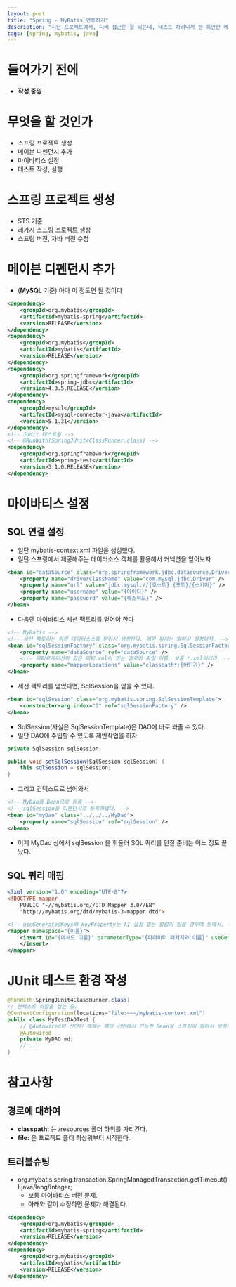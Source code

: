 ```yaml
---
layout: post
title: "Spring - MyBatis 연동하기"
description: "지난 프로젝트에서, 디비 접근은 잘 되는데, 테스트 하려니까 웬 희안한 에러들이 떠서 정석대로 재시도."
tags: [spring, mybatis, java]
---
```


# 들어가기 전에
* __작성 중임__

# 무엇을 할 것인가
* 스프링 프로젝트 생성
* 메이븐 디펜던시 추가
* 마이바티스 설정
* 테스트 작성, 실행

# 스프링 프로젝트 생성
* STS 기준
* 레가시 스프링 프로젝트 생성
* 스프링 버전, 자바 버전 수정

# 메이븐 디펜던시 추가
* (__MySQL__ 기준) 아마 이 정도면 될 것이다

```xml
<dependency>
    <groupId>org.mybatis</groupId>
    <artifactId>mybatis-spring</artifactId>
    <version>RELEASE</version>
</dependency>
<dependency>
    <groupId>org.mybatis</groupId>
    <artifactId>mybatis</artifactId>
    <version>RELEASE</version>
</dependency>
<dependency>
    <groupId>org.springframework</groupId>
    <artifactId>spring-jdbc</artifactId>
    <version>4.3.5.RELEASE</version>
</dependency>
<dependency>
    <groupId>mysql</groupId>
    <artifactId>mysql-connector-java</artifactId>
    <version>5.1.31</version>
</dependency>
<!-- JUnit 테스트용 -->
<!-- @RunWith(SpringJUnit4ClassRunner.class) -->
<dependency>
    <groupId>org.springframework</groupId>
    <artifactId>spring-test</artifactId>
    <version>3.1.0.RELEASE</version>
</dependency>
```

# 마이바티스 설정

## SQL 연결 설정
* 일단 mybatis-context.xml 파일을 생성했다.
* 일단 스프링에서 제공해주는 데이터소스 객체를 활용해서 커넥션을 얻어보자

```xml
<bean id="dataSource" class="org.springframework.jdbc.datasource.DriverManagerDataSource">
    <property name="driverClassName" value="com.mysql.jdbc.Driver" />
    <property name="url" value="jdbc:mysql://{호스트}:{포트}/{스키마}" />
    <property name="username" value="{아이디}" />
    <property name="password" value="{패스워드}" />
</bean>
```

* 다음엔 마이바티스 세션 팩토리를 얻어야 한다

```xml
<!-- MyBatis -->
<!-- 세션 팩토리는 위의 데이터소스를 받아서 생성한다. 매퍼 위치는 알아서 설정하자. -->
<bean id="sqlSessionFactory" class="org.mybatis.spring.SqlSessionFactoryBean">
    <property name="dataSource" ref="dataSource" />
    <!-- 매퍼로케이션의 값은 매퍼.xml이 있는 경로와 파일 이름. 보통 *.xml이더라. -->
    <property name="mapperLocations" value="classpath*:{어딘가}" />
</bean>
```

* 세션 팩토리를 얻었다면, SqlSession을 얻을 수 있다.

```xml
<bean id="sqlSession" class="org.mybatis.spring.SqlSessionTemplate">
    <constructor-arg index="0" ref="sqlSessionFactory" />
</bean>
```

* SqlSession(사실은 SqlSessionTemplate)은 DAO에 바로 쏴줄 수 있다.
* 일단 DAO에 주입할 수 있도록 제반작업을 하자

```java
private SqlSession sqlSession;

public void setSqlSession(SqlSession sqlSession) {
    this.sqlSession = sqlSession;
}
```

* 그리고 컨텍스트로 넘어와서

```xml
<!-- MyDao를 Bean으로 등록 -->
<!-- sqlSession을 디펜던시로 등록하였다. -->
<bean id="myDao" class="../../../MyDao">
    <property name="sqlSession" ref="sqlSession" />
</bean>
```

* 이제 MyDao 상에서 sqlSession 을 휘둘러 SQL 쿼리를 던질 준비는 어느 정도 끝났다.

## SQL 쿼리 매핑

```xml
<?xml version="1.0" encoding="UTF-8"?>
<!DOCTYPE mapper
    PUBLIC "-//mybatis.org//DTD Mapper 3.0//EN"
    "http://mybatis.org/dtd/mybatis-3-mapper.dtd">

<!-- useGeneratedKeys와 keyProperty는 AI 설정 있는 컬럼이 있을 경우에 한해서. -->
<mapper namespace="{이름}">
	<insert id="{메서드 이름}" parameterType="{파라미터 패키지와 이름}" useGeneratedKeys="true" keyProperty="id">
	</insert>
</mapper>
```

# JUnit 테스트 환경 작성

```java
@RunWith(SpringJUnit4ClassRunner.class)
// 컨텍스트 파일을 잡는 중.
@ContextConfiguration(locations="file:~~~/mybatis-context.xml")
public class MyTestDAOTest {
    // @Autowired이 선언된 객체는 해당 선언에서 가능한 Bean을 스프링이 알아서 생성해준다.
    @Autowired
	private MyDAO md;
    // ...
}
```

# 참고사항

## 경로에 대하여
* __classpath:__ 는 /resources 폴더 하위를 가리킨다.
* __file:__ 은 프로젝트 폴더 최상위부터 시작한다.

## 트러블슈팅
* org.mybatis.spring.transaction.SpringManagedTransaction.getTimeout()Ljava/lang/Integer;
    * 보통 마이바티스 버전 문제.
    * 아래와 같이 수정하면 문제가 해결된다.

```xml
<dependency>
    <groupId>org.mybatis</groupId>
    <artifactId>mybatis-spring</artifactId>
    <version>RELEASE</version>
</dependency>
<dependency>
    <groupId>org.mybatis</groupId>
    <artifactId>mybatis</artifactId>
    <version>RELEASE</version>
</dependency>
```